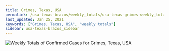```yaml
---
title: Grimes, Texas, USA
permalink: /usa-texas-brazos/weekly_totals/usa-texas-grimes-weekly_totals.html
last_updated: Jan 25, 2021
keywords: ["Grimes, Texas, USA", "weekly totals"]
sidebar: usa-texas-brazos_sidebar
---
```


![Weekly Totals of Confirmed Cases for Grimes, Texas, USA](/covid_tracker/images/graphs/usa-texas-grimes-weekly_totals_graph.png)
